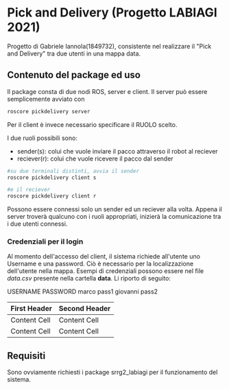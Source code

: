 # Pick and Delivery (Progetto LABIAGI 2021)

Progetto di Gabriele Iannola(1849732), consistente nel realizzare il "Pick and Delivery" tra due utenti in una mappa data.

## Contenuto del package ed uso

Il package consta di due nodi ROS, server e client. Il server può essere semplicemente avviato con

```bash
roscore pickdelivery server
```
Per il client è invece necessario specificare il RUOLO scelto.

I due ruoli possibili sono:
- sender(s): colui che vuole inviare il pacco attraverso il robot al reciever
- reciever(r): colui che vuole ricevere il pacco dal sender

```bash
#su due terminali distinti, avvia il sender
roscore pickdelivery client s

#e il reciever
roscore pickdelivery client r
```

Possono essere connessi solo un sender ed un reciever alla volta. Appena il server troverà qualcuno con i ruoli appropriati, inizierà la comunicazione tra i due utenti connessi.

### Credenziali per il login

Al momento dell'accesso del client, il sistema richiede all'utente uno Username e una password. Ciò è necessario per la localizzazione dell'utente nella mappa. Esempi di credenziali possono essere 
nel file *data.csv* presente nella cartella **data**. Li riporto di seguito:


USERNAME PASSWORD
marco pass1
giovanni pass2


| First Header  | Second Header |
| ------------- | ------------- |
| Content Cell  | Content Cell  |
| Content Cell  | Content Cell  |

## Requisiti

Sono ovviamente richiesti i package srrg2_labiagi per il funzionamento del sistema.


